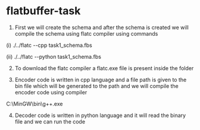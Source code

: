 # flatbuffer-task
1. First we will create the schema and after the schema is created we will compile the schema using flatc compiler using commands

(i) ./../flatc --cpp task1_schema.fbs

(ii) ./../flatc --python task1_schema.fbs

2. To download the flatc compiler a flatc.exe file is present inside the folder

3. Encoder code is written in cpp language and a file path is given to the bin file which will be generated to the path and we will compile the encoder code using compiler 

C:\MinGW\bin\g++.exe

4. Decoder code is written in python language and it will read the binary file and we can run the code
